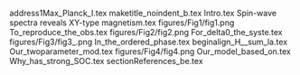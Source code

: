 address1Max_Planck_I.tex
maketitle_noindent_b.tex
Intro.tex
Spin-wave spectra reveals XY-type magnetism.tex
figures/Fig1/fig1.png
To_reproduce_the_obs.tex
figures/Fig2/fig2.png
For_delta0_the_syste.tex
figures/Fig3/fig3_.png
In_the_ordered_phase.tex
beginalign_H__sum_la.tex
Our_twoparameter_mod.tex
figures/Fig4/fig4.png
Our_model_based_on.tex
Why_has_strong_SOC.tex
sectionReferences_be.tex